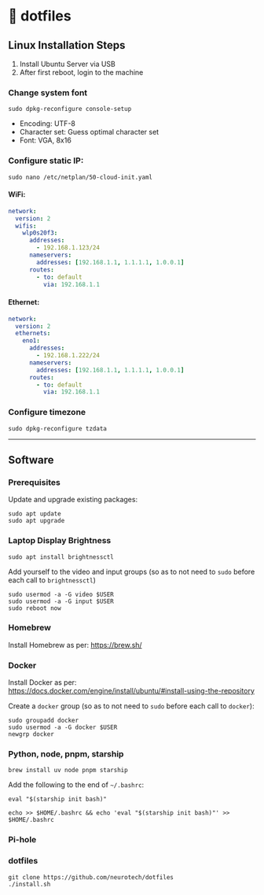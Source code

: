 # :minidisc: dotfiles

## Linux Installation Steps

1. Install Ubuntu Server via USB
2. After first reboot, login to the machine

### Change system font

`sudo dpkg-reconfigure console-setup`

* Encoding: UTF-8
* Character set: Guess optimal character set
* Font: VGA, 8x16

### Configure static IP:

`sudo nano /etc/netplan/50-cloud-init.yaml`

#### WiFi:

```yaml
network:
  version: 2
  wifis:
    wlp0s20f3:
      addresses:
        - 192.168.1.123/24
      nameservers:
        addresses: [192.168.1.1, 1.1.1.1, 1.0.0.1]
      routes:
        - to: default
          via: 192.168.1.1
```

#### Ethernet:

```yaml
network:
  version: 2
  ethernets:
    eno1:
      addresses:
        - 192.168.1.222/24
      nameservers:
        addresses: [192.168.1.1, 1.1.1.1, 1.0.0.1]
      routes:
        - to: default
          via: 192.168.1.1
```

### Configure timezone

```shell
sudo dpkg-reconfigure tzdata
```

---

## Software

### Prerequisites

Update and upgrade existing packages:

```shell
sudo apt update
sudo apt upgrade
```

### Laptop Display Brightness

`sudo apt install brightnessctl`

Add yourself to the video and input groups (so as to not need to `sudo` before each call to `brightnessctl`)

```shell
sudo usermod -a -G video $USER
sudo usermod -a -G input $USER
sudo reboot now
```

### Homebrew

Install Homebrew as per: https://brew.sh/

### Docker

Install Docker as per: https://docs.docker.com/engine/install/ubuntu/#install-using-the-repository

Create a `docker` group (so as to not need to `sudo` before each call to `docker`):

```shell
sudo groupadd docker
sudo usermod -a -G docker $USER
newgrp docker
```

### Python, node, pnpm, starship

`brew install uv node pnpm starship`

Add the following to the end of `~/.bashrc`:

```shell
eval "$(starship init bash)"

echo >> $HOME/.bashrc && echo 'eval "$(starship init bash)"' >> $HOME/.bashrc
```

### Pi-hole

### dotfiles


```shell
git clone https://github.com/neurotech/dotfiles
./install.sh
```